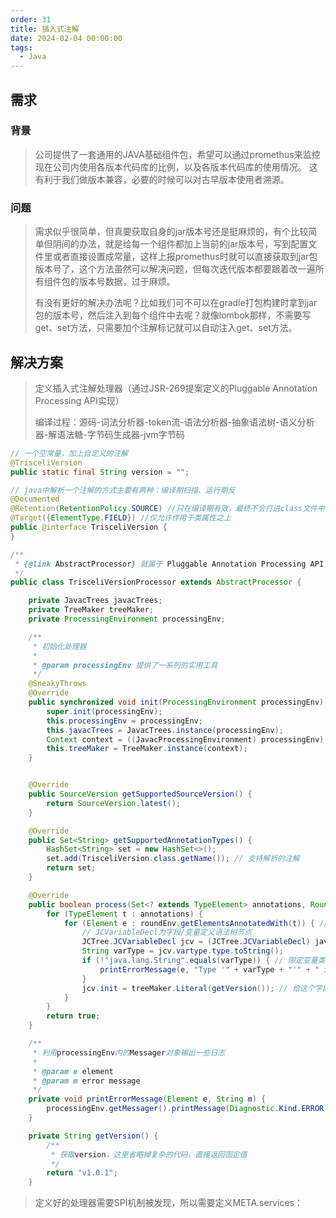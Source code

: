 ```yaml
---
order: 31
title: 插入式注解
date: 2024-02-04 00:00:00
tags: 
  - Java
---
```


## 需求

### 背景

> 公司提供了一套通用的JAVA基础组件包，希望可以通过promethus来监控现在公司内使用各版本代码库的比例，以及各版本代码库的使用情况。
> 这有利于我们做版本兼容，必要的时候可以对古早版本使用者溯源。

### 问题

> 需求似乎很简单，但真要获取自身的jar版本号还是挺麻烦的，有个比较简单但阴间的办法，就是给每一个组件都加上当前的jar版本号，写到配置文件里或者直接设置成常量，这样上报promethus时就可以直接获取到jar包版本号了，这个方法虽然可以解决问题，但每次迭代版本都要跟着改一遍所有组件包的版本号数据，过于麻烦。
>
> 有没有更好的解决办法呢？比如我们可不可以在gradle打包构建时拿到jar包的版本号，然后注入到每个组件中去呢？就像lombok那样，不需要写get、set方法，只需要加个注解标记就可以自动注入get、set方法。

## 解决方案

> 定义插入式注解处理器（通过JSR-269提案定义的Pluggable Annotation Processing API实现）
>
> 编译过程：源码-词法分析器-token流-语法分析器-抽象语法树-语义分析器-解语法糖-字节码生成器-jvm字节码

```java
// 一个空常量，加上自定义的注解
@TrisceliVersion
public static final String version = "";
```

```java
// java中解析一个注解的方式主要有两种：编译期扫描、运行期反
@Documented
@Retention(RetentionPolicy.SOURCE) //只在编译期有效，最终不会打进class文件中
@Target({ElementType.FIELD}) //仅允许作用于类属性之上
public @interface TrisceliVersion {
}
```

```java
/**
 * {@link AbstractProcessor} 就属于 Pluggable Annotation Processing API
 */
public class TrisceliVersionProcessor extends AbstractProcessor {

    private JavacTrees javacTrees;
    private TreeMaker treeMaker;
    private ProcessingEnvironment processingEnv;

    /**
     * 初始化处理器
     *
     * @param processingEnv 提供了一系列的实用工具
     */
    @SneakyThrows
    @Override
    public synchronized void init(ProcessingEnvironment processingEnv) {
        super.init(processingEnv);
        this.processingEnv = processingEnv;
        this.javacTrees = JavacTrees.instance(processingEnv);
        Context context = ((JavacProcessingEnvironment) processingEnv).getContext();
        this.treeMaker = TreeMaker.instance(context);
    }


    @Override
    public SourceVersion getSupportedSourceVersion() {
        return SourceVersion.latest();
    }

    @Override
    public Set<String> getSupportedAnnotationTypes() {
        HashSet<String> set = new HashSet<>();
        set.add(TrisceliVersion.class.getName()); // 支持解析的注解
        return set;
    }

    @Override
    public boolean process(Set<? extends TypeElement> annotations, RoundEnvironment roundEnv) {
        for (TypeElement t : annotations) {
            for (Element e : roundEnv.getElementsAnnotatedWith(t)) { // 获取到给定注解的element（element可以是一个类、方法、包等）
                // JCVariableDecl为字段/变量定义语法树节点
                JCTree.JCVariableDecl jcv = (JCTree.JCVariableDecl) javacTrees.getTree(e);
                String varType = jcv.vartype.type.toString();
                if (!"java.lang.String".equals(varType)) { // 限定变量类型必须是String类型，否则抛异常
                    printErrorMessage(e, "Type '" + varType + "'" + " is not support.");
                }
                jcv.init = treeMaker.Literal(getVersion()); // 给这个字段赋值，也就是getVersion的返回值
            }
        }
        return true;
    }

    /**
     * 利用processingEnv内的Messager对象输出一些日志
     *
     * @param e element
     * @param m error message
     */
    private void printErrorMessage(Element e, String m) {
        processingEnv.getMessager().printMessage(Diagnostic.Kind.ERROR, m, e);
    }

    private String getVersion() {
        /**
         * 获取version，这里省略掉复杂的代码，直接返回固定值
         */
        return "v1.0.1";
    }
```

> 定义好的处理器需要SPI机制被发现，所以需要定义META.services：
